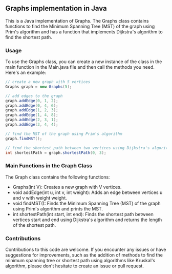 ## Graphs implementation in Java

This is a Java implementation of Graphs. The Graphs class contains functions to find the Minimum Spanning Tree (MST) of the graph using Prim's algorithm and has a function that implements Dijkstra's algorithm to find the shortest path.

### Usage

To use the Graphs class, you can create a new instance of the class in the main function in the Main.java file and then call the methods you need. Here's an example:

```java
// create a new graph with 5 vertices
Graphs graph = new Graphs(5);

// add edges to the graph
graph.addEdge(0, 1, 2);
graph.addEdge(0, 4, 6);
graph.addEdge(1, 2, 3);
graph.addEdge(1, 4, 8);
graph.addEdge(2, 3, 1);
graph.addEdge(3, 4, 4);

// find the MST of the graph using Prim's algorithm
graph.findMST();

// find the shortest path between two vertices using Dijkstra's algorithm
int shortestPath = graph.shortestPath(0, 3);
```

### Main Functions in the Graph Class

The Graph class contains the following functions:

- Graphs(int V): Creates a new graph with V vertices.
- void addEdge(int u, int v, int weight): Adds an edge between vertices u and v with weight weight.
- void findMST(): Finds the Minimum Spanning Tree (MST) of the graph using Prim's algorithm and prints the MST.
- int shortestPath(int start, int end): Finds the shortest path between vertices start and end using Dijkstra's algorithm and returns the length of the shortest path.

### Contributions

Contributions to this code are welcome. If you encounter any issues or have suggestions for improvements, such as the addition of methods to find the minimum spanning tree or shortest path using algorithms like Kruskal's algorithm, please don't hesitate to create an issue or pull request.
